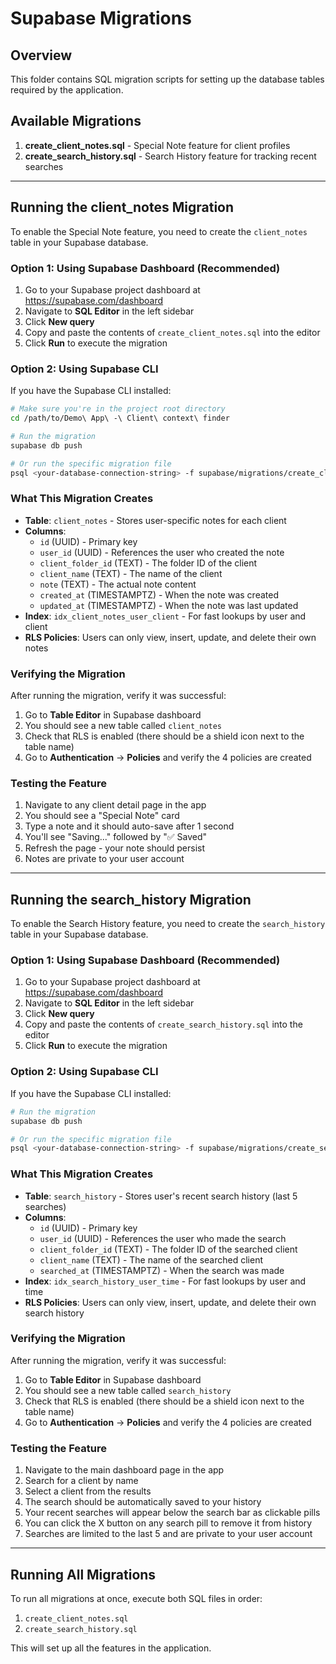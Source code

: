 # Supabase Migrations

## Overview

This folder contains SQL migration scripts for setting up the database tables required by the application.

## Available Migrations

1. **create_client_notes.sql** - Special Note feature for client profiles
2. **create_search_history.sql** - Search History feature for tracking recent searches

---

## Running the client_notes Migration

To enable the Special Note feature, you need to create the `client_notes` table in your Supabase database.

### Option 1: Using Supabase Dashboard (Recommended)

1. Go to your Supabase project dashboard at https://supabase.com/dashboard
2. Navigate to **SQL Editor** in the left sidebar
3. Click **New query**
4. Copy and paste the contents of `create_client_notes.sql` into the editor
5. Click **Run** to execute the migration

### Option 2: Using Supabase CLI

If you have the Supabase CLI installed:

```bash
# Make sure you're in the project root directory
cd /path/to/Demo\ App\ -\ Client\ context\ finder

# Run the migration
supabase db push

# Or run the specific migration file
psql <your-database-connection-string> -f supabase/migrations/create_client_notes.sql
```

### What This Migration Creates

- **Table**: `client_notes` - Stores user-specific notes for each client
- **Columns**:
  - `id` (UUID) - Primary key
  - `user_id` (UUID) - References the user who created the note
  - `client_folder_id` (TEXT) - The folder ID of the client
  - `client_name` (TEXT) - The name of the client
  - `note` (TEXT) - The actual note content
  - `created_at` (TIMESTAMPTZ) - When the note was created
  - `updated_at` (TIMESTAMPTZ) - When the note was last updated
- **Index**: `idx_client_notes_user_client` - For fast lookups by user and client
- **RLS Policies**: Users can only view, insert, update, and delete their own notes

### Verifying the Migration

After running the migration, verify it was successful:

1. Go to **Table Editor** in Supabase dashboard
2. You should see a new table called `client_notes`
3. Check that RLS is enabled (there should be a shield icon next to the table name)
4. Go to **Authentication** → **Policies** and verify the 4 policies are created

### Testing the Feature

1. Navigate to any client detail page in the app
2. You should see a "Special Note" card
3. Type a note and it should auto-save after 1 second
4. You'll see "Saving..." followed by "✅ Saved"
5. Refresh the page - your note should persist
6. Notes are private to your user account

---

## Running the search_history Migration

To enable the Search History feature, you need to create the `search_history` table in your Supabase database.

### Option 1: Using Supabase Dashboard (Recommended)

1. Go to your Supabase project dashboard at https://supabase.com/dashboard
2. Navigate to **SQL Editor** in the left sidebar
3. Click **New query**
4. Copy and paste the contents of `create_search_history.sql` into the editor
5. Click **Run** to execute the migration

### Option 2: Using Supabase CLI

If you have the Supabase CLI installed:

```bash
# Run the migration
supabase db push

# Or run the specific migration file
psql <your-database-connection-string> -f supabase/migrations/create_search_history.sql
```

### What This Migration Creates

- **Table**: `search_history` - Stores user's recent search history (last 5 searches)
- **Columns**:
  - `id` (UUID) - Primary key
  - `user_id` (UUID) - References the user who made the search
  - `client_folder_id` (TEXT) - The folder ID of the searched client
  - `client_name` (TEXT) - The name of the searched client
  - `searched_at` (TIMESTAMPTZ) - When the search was made
- **Index**: `idx_search_history_user_time` - For fast lookups by user and time
- **RLS Policies**: Users can only view, insert, update, and delete their own search history

### Verifying the Migration

After running the migration, verify it was successful:

1. Go to **Table Editor** in Supabase dashboard
2. You should see a new table called `search_history`
3. Check that RLS is enabled (there should be a shield icon next to the table name)
4. Go to **Authentication** → **Policies** and verify the 4 policies are created

### Testing the Feature

1. Navigate to the main dashboard page in the app
2. Search for a client by name
3. Select a client from the results
4. The search should be automatically saved to your history
5. Your recent searches will appear below the search bar as clickable pills
6. You can click the X button on any search pill to remove it from history
7. Searches are limited to the last 5 and are private to your user account

---

## Running All Migrations

To run all migrations at once, execute both SQL files in order:

1. `create_client_notes.sql`
2. `create_search_history.sql`

This will set up all the features in the application.
